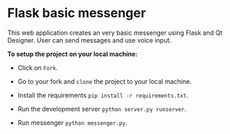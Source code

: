 # Flask basic messenger #

This web application creates an very basic messenger using Flask and Qt Designer.
User can send messages and use voice input.

**To setup the project on your local machine:**

* Click on `Fork`.

* Go to your fork and `clone` the project to your local machine.

* Install the requirements `pip install -r requirements.txt`.

* Run the development server `python server.py runserver`.

* Run messenger `python messenger.py`.